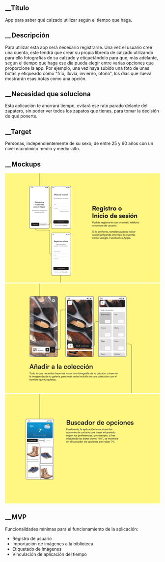 ## __Título
App para saber qué calzado utilizar según el tiempo que haga.

## __Descripción
Para utilizar está app será necesario registrarse. Una vez el usuario cree una cuenta, este tendrá que crear su propia librería de calzado utilizando para ello fotografías de su calzado y etiquetándolo para que, más adelante, según el tiempo que haga ese día pueda elegir entre varias opciones que proporcione la app. Por ejemplo, una vez haya subido una foto de unas botas y etiqueado como "frío, lluvia, invierno, otoño", los días que llueva mostrarán esas botas como una opción.

## __Necesidad que soluciona
Esta aplicación te ahorrará tiempo, evitará ese rato parado delante del zapatero, sin poder ver todos los zapatos que tienes, para tomar la decisión de qué ponerte.

## __Target
Personas, independientemente de su sexo, de entre 25 y 60 años con un nivel económico medio y medio-alto.

## __Mockups
![MobileFirst](./img/MobileFirst_1.jpg)
![MobileFirst](./img/MobileFirst_2.jpg)
![MobileFirst](./img/MobileFirst_3.jpg)

## __MVP
Funcionalidades mínimas para el funcionamiento de la aplicación:
  - Registro de usuario
  - Importación de imágenes a la biblioteca
  - Etiquetado de imágenes
  - Vinculación de aplicación del tiempo